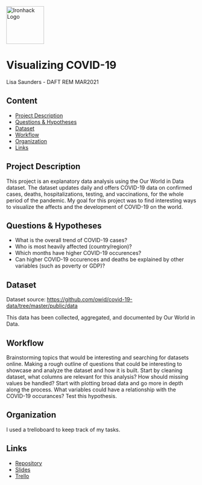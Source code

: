 <img src="https://bit.ly/2VnXWr2" alt="Ironhack Logo" width="100"/>

# Visualizing COVID-19

Lisa Saunders - DAFT REM MAR2021

## Content
- [Project Description](#project-description)
- [Questions & Hypotheses](#questions-hypotheses)
- [Dataset](#dataset)
- [Workflow](#workflow)
- [Organization](#organization)
- [Links](#links)

## Project Description
This project is an explanatory data analysis using the Our World in Data dataset. The dataset updates daily and offers COVID-19 data on
confirmed cases, deaths, hospitalizations, testing, and vaccinations, for the whole period of the pandemic.
My goal for this project was to find interesting ways to visualize the affects and the development of COVID-19 on the world.

## Questions & Hypotheses
- What is the overall trend of COVID-19 cases?
- Who is most heavily affected (country/region)?
- Which months have higher COVID-19 occurences?
- Can higher COVID-19 occurences and deaths be explained by other variables (such as poverty or GDP)?

## Dataset
Dataset source: https://github.com/owid/covid-19-data/tree/master/public/data

This data has been collected, aggregated, and documented by Our World in Data.

## Workflow
Brainstorming topics that would be interesting and searching for datasets online. Making a rough outline of questions that could be interesting
to showcase and analyze the dataset and how it is built. Start by cleaning dataset, what columns are relevant for this analysis?
How should missing values be handled?
Start with plotting broad data and go more in depth along the process. What variables could have a relationship with the COVID-19 
occurances? Test this hypothesis.

## Organization
I used a trelloboard to keep track of my tasks.

## Links
- [Repository](https://github.com/lisasaundersgit/Project-Week-5-Your-Own-Project.git)
- [Slides](https://drive.google.com/file/d/166bG-niWNPRCj1nJxFUa-DLM7KM0wMxD/view?usp=sharing)  
- [Trello](https://trello.com/b/bB0ZuBks)  
